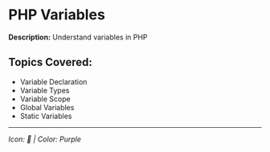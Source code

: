 # PHP Variables

**Description:** Understand variables in PHP

## Topics Covered:
- Variable Declaration
- Variable Types
- Variable Scope
- Global Variables
- Static Variables

---
*Icon: 💾 | Color: Purple*